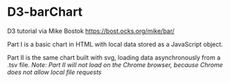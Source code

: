 # D3-barChart
D3 tutorial via Mike Bostok https://bost.ocks.org/mike/bar/

Part I is a basic chart in HTML with local data stored as a JavaScript object.

Part II is the same chart built with svg, loading data asynchronously from a .tsv file.
*Note: Part II will not load on the Chrome browser, because Chrome does not allow local file requests*